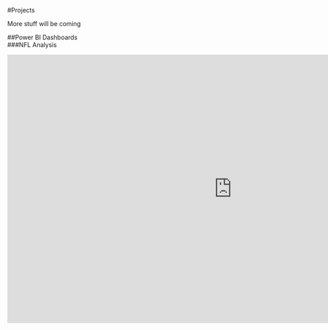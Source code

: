 #Projects
<p>More stuff will be coming</p>

##Power BI Dashboards<br>
###NFL Analysis<br>
<iframe title="nfl - Overview" width="1024" height="612" src="https://app.powerbi.com/view?r=eyJrIjoiYmMyYWY2ZjgtNGM1ZC00ZGVjLWFhODMtYTY5OTM0N2I1YmJmIiwidCI6IjhkZWQ3ODVjLTJiYTYtNGIxYS05NmUyLWY3NGFiZTk2MWFiZCIsImMiOjh9" frameborder="0" allowFullScreen="true"></iframe>
